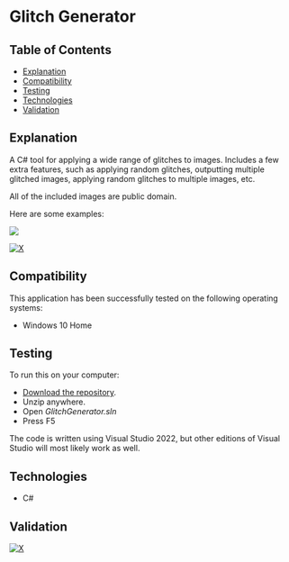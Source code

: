 # Glitch Generator

## Table of Contents

 * [Explanation](#explanation)
 * [Compatibility](#compatibility)
 * [Testing](#testing)
 * [Technologies](#technologies)
 * [Validation](#validation)

## Explanation

A C# tool for applying a wide range of glitches to images. Includes a few extra features, such as applying random glitches, outputting multiple glitched images, applying random glitches to multiple images, etc.

All of the included images are public domain.

Here are some examples:

<a href="https://i.imgur.com/Ogwfq3D.jpg"><img src="https://i.imgur.com/FNjcJ5t.png" /></a>

[![X](https://www.codefactor.io/repository/github/robson/Glitch-Generator/badge?style=flat-square)](https://www.codefactor.io/repository/github/robson/Glitch-Generator)

## Compatibility

This application has been successfully tested on the following operating systems:

 * Windows 10 Home

## Testing

To run this on your computer:
 * [Download the repository](https://github.com/Robson/Glitch-Generator/archive/master.zip).
 * Unzip anywhere.
 * Open *GlitchGenerator.sln*
 * Press F5

The code is written using Visual Studio 2022, but other editions of Visual Studio will most likely work as well.

## Technologies

 * C#

## Validation

[![X](https://www.codefactor.io/repository/github/robson/Glitch-Generator/badge?style=flat-square)](https://www.codefactor.io/repository/github/robson/Minecraft-Glazed-Terracotta-Pattern-Generator)
